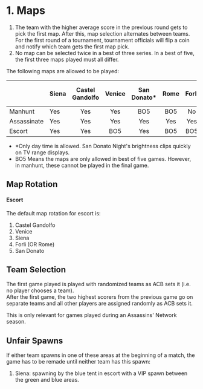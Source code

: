 # 1. Maps

1. The team with the higher average score in the previous round gets to pick the first map. After this, map selection alternates between teams. For the first round of a tournament, tournament officials will flip a coin and notify which team gets the first map pick.
2. No map can be selected twice in a best of three series. In a best of five, the first three maps played must all differ.

The following maps are allowed to be played:

|             | Siena | Castel Gandolfo | Venice | San Donato\* | Rome | Forli | Florence | Mont St-Michel | Pienza | Alhambra | Monteriggioni |
| ----------- | ----- | :-------------: | :----: | :----------: | :--: | :---: | :------: | :------------: | :----: | :------: | :-----------: |
| Manhunt     | Yes   |       Yes       |   Yes  |      BO5     |  BO5 |   No  |    No    |       No       |   No   |    No    |       No      |
| Assassinate | Yes   |       Yes       |   Yes  |      Yes     |  Yes |  Yes  |    Yes   |       Yes      |   No   |    No    |       No      |
| Escort      | Yes   |       Yes       |   BO5  |      Yes     |  BO5 |  BO5  |    No    |       No       |   No   |    No    |       No      |

* \*Only day time is allowed. San Donato Night's brightness clips quickly on TV range displays.
* BO5 Means the maps are only allowed in best of five games. However, in manhunt, these cannot be played in the final game.

## Map Rotation

#### Escort

The default map rotation for escort is:

1. Castel Gandolfo
2. Venice
3. Siena
4. Forli (OR Rome)
5. San Donato

## Team Selection

The first game played is played with randomized teams as ACB sets it (i.e. no player chooses a team).\
After the first game, the two highest scorers from the previous game go on separate teams and all other players are assigned randomly as ACB sets it.

This is only relevant for games played during an Assassins' Network season.

## Unfair Spawns

If either team spawns in one of these areas at the beginning of a match, the game has to be remade until neither team has this spawn:

1. Siena: spawning by the blue tent in escort with a VIP spawn between the green and blue areas.
